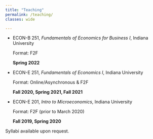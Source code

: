 ```yaml
---
title: "Teaching"
permalink: /teaching/
classes: wide

---
```


- ECON-B 251, *Fundamentals of Economics for Business I*, Indiana University

  Format: F2F
  
  **Spring 2022**

- ECON-E 251, *Fundamentals of Economics I*, Indiana University

  Format: Online/Asynchronous & F2F
  
  **Fall 2020, Spring 2021, Fall 2021**
  
- ECON-E 201, *Intro to Microeconomics*, Indiana University

  Format: F2F (prior to March 2020)
  
  **Fall 2019, Spring 2020**

Syllabi available upon request.
